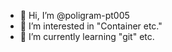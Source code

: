- 👋 Hi, I’m @poligram-pt005
- 👀 I’m interested in "Container etc."
- 🌱 I’m currently learning "git" etc.
<!---
- 💞️ I’m looking to collaborate on ...
- 📫 How to reach me ...

<!---
poligram-pt005/poligram-pt005 is a ✨ special ✨ repository because its `README.md` (this file) appears on your GitHub profile.
You can click the Preview link to take a look at your changes.
--->

